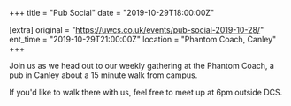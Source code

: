 +++
title = "Pub Social"
date = "2019-10-29T18:00:00Z"

[extra]
original = "https://uwcs.co.uk/events/pub-social-2019-10-28/"    
ent_time = "2019-10-29T21:00:00Z"
location = "Phantom Coach, Canley"
+++

Join us as we head out to our weekly gathering at the Phantom Coach, a pub in Canley about a 15 minute walk from campus.

If you'd like to walk there with us, feel free to meet up at 6pm outside DCS.

